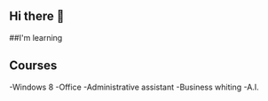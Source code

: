 ## Hi there 👋

<!--
**macielemsf/macielemsf** is a ✨ _special_ ✨ repository because its `README.md` (this file) appears on your GitHub profile.


- I'm Maciele; I've 26 old; New to the world of technology but eager to learn;
- 🔭 I’m currently working on advisor in Federal District Labor Secretary 
- 🌱 I’m currently learning CyberSecurity 
- 🤔 I’m looking for help with EVERYTHING
- 📫 How to reach me: macielemsf@gmail.com (personal profile) or maciele57972496@edu.df.senac.br (student profile)
- ⚡ Fun fact: very curious and interested
-->
##I'm learning
            <i class="devicon-windows8-original-wordmark"></i><i class="devicon-oracle-original"></i>
            
## Courses       
-Windows 8
-Office
-Administrative assistant
-Business whiting
-A.I.


